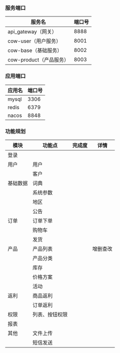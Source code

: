 ### 服务端口

| 服务名 | 端口号 |
| ----- | ----- |
| api_gateway（网关） | 8888 |
| cow-user（用户服务） | 8001 |
| cow-base（基础服务） | 8002 |
| cow-product（产品服务） | 8003 |


### 应用端口

| 应用名 | 端口号 |
| ----- | ----- |
| mysql | 3306 |
| redis | 6379 |
| nacos | 8848 |

### 功能规划

| 模块 | 功能点 | 完成度 | 详情 |
| ----|-------| --- | ----- |
| 登录 ||||
| 用户 | 用户 |||
|     | 客户 |||
| 基础数据 | 词典 |||
|  | 系统参数 |||
|  | 地区 |||
|  | 公告 |||
| 订单 | 订单下单 |||
|  | 购物车 |||
|  | 发货 |||
| 产品 | 产品列表 ||增删查改|
|  | 产品分类 |||
|  | 库存 |||
|  | 价格方案 |||
|  | 活动 |||
| 返利 | 商品返利 |||
|  | 订单返利 |||
| 权限 | 列表、按钮权限 |||
| 报表 |  |||
| 其他 | 文件上传 |||
|  | 短信发送 |||



